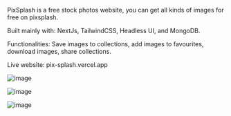 PixSplash is a free stock photos website, you can get all kinds of images for free on pixsplash.

Built mainly with: NextJs, TailwindCSS, Headless UI, and MongoDB.

Functionalities: Save images to collections, add images to favourites, download images, share collections.

Live website: pix-splash.vercel.app


![image](https://github.com/AbassKoyang/pix-splash/assets/125982523/b198ba3f-1e31-4b12-9c99-498e1753f81a)

![image](https://github.com/AbassKoyang/pix-splash/assets/125982523/ece406d0-0067-4e5b-acc5-ea0eecf3688f)

![image](https://github.com/AbassKoyang/pix-splash/assets/125982523/a7b31df7-b9e9-4a43-a18e-70f2eef36e55)




